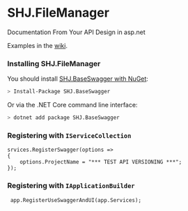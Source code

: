 SHJ.FileManager
=======

Documentation From Your API Design in asp.net

Examples in the [wiki](https://github.com/jabbekhaneh/SHJ.BaseSwagger).

<!-- ### How do I get started? -->

### Installing SHJ.FileManager
You should install [SHJ.BaseSwagger with NuGet](https://www.nuget.org/packages/SHJ.BaseSwagger):

```bash
> Install-Package SHJ.BaseSwagger
```

Or via the .NET Core command line interface:
   
```bash
> dotnet add package SHJ.BaseSwagger
```

### Registering with `IServiceCollection`

```
srvices.RegisterSwagger(options =>
{
    options.ProjectName = "*** TEST API VERSIONING ***";
});
```

### Registering with `IApplicationBuilder`

```
 app.RegisterUseSwaggerAndUI(app.Services);
```



